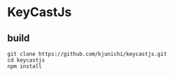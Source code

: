 # KeyCastJs

## build

```
git clone https://github.com/kjunichi/keycastjs.git
cd keycastjs
npm install
```
